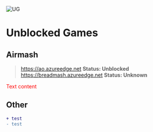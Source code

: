 ![UG](https://github.com/BeanChair/UnblockedGameSites/assets/169915564/fb403ebe-7a97-4f50-b27f-14f11ecf8114)
# Unblocked Games

## Airmash
> https://ao.azureedge.net **Status: Unblocked**
> https://breadmash.azureedge.net **Status: Unknown**

<span style="color:red">
Text content
</span>

## Other
```diff
+ test
- test
```

